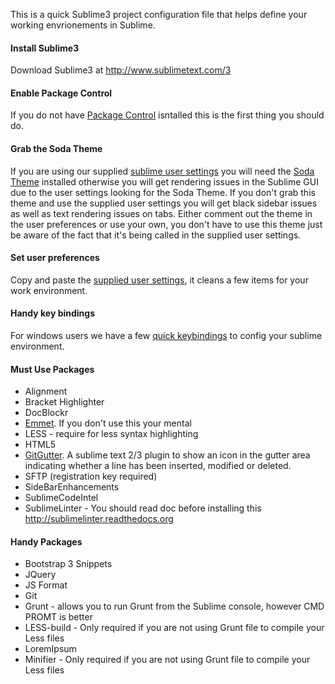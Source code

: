 This is a quick Sublime3 project configuration file that helps define your working envrionements in Sublime. 

#### Install Sublime3
Download Sublime3 at http://www.sublimetext.com/3

#### Enable Package Control
If you do not have <a href="https://sublime.wbond.net/installation">Package Control</a> isntalled this is the first thing you should do.

#### Grab the Soda Theme

If you are using our supplied <a href="https://raw.githubusercontent.com/magnumcreative/Sublime3-Project-Boilerplate/master/sublime-settings">sublime user settings</a> you will need the <a href="https://sublime.wbond.net/packages/Theme%20-%20Soda">Soda Theme</a> installed otherwise you will get rendering issues in the Sublime GUI due to the user settings looking for the Soda Theme. If you don't grab this theme and use the supplied user settings you will get black sidebar issues as well as text rendering issues on tabs. Either comment out the theme in the user preferences or use your own, you don't have to use this theme just be aware of the fact that it's being called in the supplied user settings.

#### Set user preferences

Copy and paste the <a href="https://raw.githubusercontent.com/magnumcreative/Sublime3-Project-Boilerplate/master/sublime-settings">supplied user settings</a>, it cleans a few items for your work environment.

#### Handy key bindings

For windows users we have a few <a href="https://raw.githubusercontent.com/magnumcreative/Sublime3-Project-Boilerplate/master/sublime-keymap">quick keybindings</a> to config your sublime environment.

#### Must Use Packages

* Alignment
* Bracket Highlighter
* DocBlockr
* <a href="https://sublime.wbond.net/packages/Emmet">Emmet</a>. If you don't use this your mental
* LESS - require for less syntax highlighting
* HTML5
* <a href="https://sublime.wbond.net/packages/GitGutter">GitGutter</a>. A sublime text 2/3 plugin to show an icon in the gutter area indicating whether a line has been inserted, modified or deleted.
* SFTP (registration key required)
* SideBarEnhancements
* SublimeCodeIntel
* SublimeLinter - You should read doc before installing this http://sublimelinter.readthedocs.org

#### Handy Packages

* Bootstrap 3 Snippets
* JQuery
* JS Format
* Git
* Grunt - allows you to run Grunt from the Sublime console, however CMD PROMT is better
* LESS-build - Only required if you are not using Grunt file to compile your Less files
* LoremIpsum
* Minifier - Only required if you are not using Grunt file to compile your Less files
